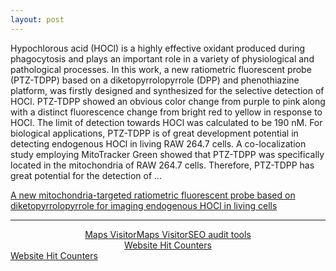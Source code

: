 ```yaml
---
layout: post
---
```


Hypochlorous acid (HOCl) is a highly effective oxidant produced during phagocytosis and plays an important role in a variety of physiological and pathological processes. In this work, a new ratiometric fluorescent probe (PTZ-TDPP) based on a diketopyrrolopyrrole (DPP) and phenothiazine platform, was firstly designed and synthesized for the selective detection of HOCl. PTZ-TDPP showed an obvious color change from purple to pink along with a distinct fluorescence change from bright red to yellow in response to HOCl. The limit of detection towards HOCl was calculated to be 190 nM. For biological applications, PTZ-TDPP is of great development potential in detecting endogenous HOCl in living RAW 264.7 cells. A co-localization study employing MitoTracker Green showed that PTZ-TDPP was specifically located in the mitochondria of RAW 264.7 cells. Therefore, PTZ-TDPP has great potential for the detection of …

[A new mitochondria-targeted ratiometric fluorescent probe based on diketopyrrolopyrrole for imaging endogenous HOCl in living cells](https://pubs.rsc.org/en/content/articlehtml/2018/an/c8an01469h)

---
<!--<script id="_wau5gd">var _wau = _wau || []; _wau.push(["map", "37h4p2hyjt",-->
<!--"5gd", "250", "125", "natural", "heart-orange"]);</script><script async-->
<!--src="//waust.at/m.js"></script>-->
<!--<script type='text/javascript' id='clustrmaps' src='//cdn.clustrmaps.com/map_v2.js?cl=cbcbcb&w=268&t=tt&d=OgOFwzpMBepBBM2Mv4d_7vzmatesKId06ou9bh8EtyM&cmo=5fa08c&cmn=5fa08c'></script>-->
<center><a href="https://livetrafficfeed.com/live-maps-visitor" data-size="60"
data-type="4" data-root="0" id="LTF_mapjs_website">Maps Visitor</a><script
type="text/javascript"
src="//cdn.livetrafficfeed.com/static/mapjs/live.v2.js"></script><noscript><a
href="http://livetrafficfeed.com/live-maps-visitor">Maps Visitor</a><a
href="https://w3seotools.com">SEO audit tools</a></noscript></center>
<center><a href="https://livetrafficfeed.com/hit-counter" data-root="0"
data-unique="0" data-style="5" data-min="7" data-start="1"
id="LTF_hitcounter">Website Hit Counters</a><script type="text/javascript"
src="//cdn.livetrafficfeed.com/static/hitcounterjs/live.js"></script></center><noscript><a
href="https://livetrafficfeed.com/hit-counter">Website Hit
Counters</a></noscript>
